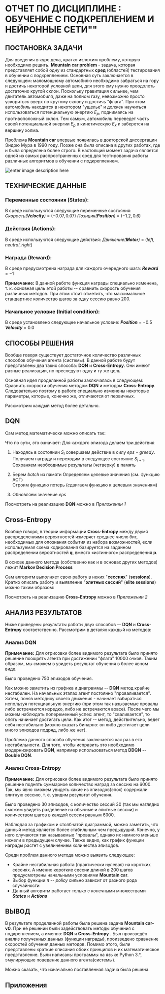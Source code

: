 # ОТЧЕТ ПО ДИСЦИПЛИНЕ : ОБУЧЕНИЕ С ПОДКРЕПЛЕНИЕМ И НЕЙРОННЫЕ СЕТИ""

## ПОСТАНОВКА ЗАДАЧИ
Для введения в курс дела, кратко изложим проблему, которую необходимо решить.
**Mountain car problem** - задача, которая представляет собой одну из стандартных **сред** (областей) тестирования в обучении с подкреплением. Основная суть заключается в следующем: маломощному автомобилю необходимо забраться на гору и достичь некоторой условной цели, для этого ему нужно преодолеть достаточно крутой склон. Поскольку гравитация сильнее, чем двигатель автомобиля, даже на полном газу, невозможно просто ускориться вверх по крутому склону и достичь "флага". При этом автомобиль находится в некотором "ущелье" и должен научиться использоваться потенциальную энергию $E_{p}$, поднимаясь на противоположный склон. Тем самым, автомобиль переведет часть своей потенциальной энергии $E_{p}$ в кинетическую $E_{k}$ и заберется на вершину холма.

Проблема **Mountain car** впервые появилась в докторской диссертации Эндрю Мура в $1990$ году. Позже она была описана в других работах, где и была определена более строго. В настоящий момент задача является одной из самых распространенных сред для тестирования работы различных алгоритмов в обучении с подкреплением.

![enter image description here](https://uploads.toptal.io/blog/image/126565/toptal-blog-image-1530883192219-b816bdcbfa175dfa55d23205dd21e9ac.gif)

## ТЕХНИЧЕСКИЕ ДАННЫЕ

### Переменные состояния (States):
В среде используются следующие переменные состояния:
*Скорость(**Velocity**)* = $(-0.07, 0.07)$
*Позиция(**Position**)* = $(-1.2, 0.6)$

### Действия (Actions):
В среде используются следующие действия:
*Движение(**Motor**)* = $(left, neutral, right)$

### Награда (Reward):
В среде предусмотрена награда для каждого очередного шага:
***Reward*** = $-1$

**Примечание:** В данной работе функция награды специально изменена, т. к. основная цель этой работы -- сравнить скорость обучения различных методов. При этом стоит отметить, что максимальное стандартное количество шагов за одну сессию равно $200$.

### Начальное условие (Initial condition):
В среде установлено следующее начальное условие:
***Position*** = $-0.5$
***Velocity*** = $0.0$

## СПОСОБЫ РЕШЕНИЯ
Вообще говоря существует достаточное количество различных способов обучения агента (системы). В данной работе будут представлены два таких способа: **DQN** и **Cross-Entropy**. Они имеют разные реализации, но преследуют одну и ту же цель.

Основная идея проделанной работы заключалась в следующем: Сравнить скорости обучения  методом **DQN** и методом **Cross-Entropy**. Следовательно поэтому в работе специально изменены некоторые параметры, которые, конечно же, отличаются от первичных.

Рассмотрим каждый метод более детально.

## DQN
Сам метод математически можно описать так:

Что по сути, это означает:
Для каждого эпизода делаем три действия:  
 

 1. Находясь в состоянии $S_i$ совершаем действие в силу $eps-greedy$.
    Получаем награду и переходим в следующее состояние   $S_{i+1}$.
    Сохраняем необходимые результаты (четверку) в память  
    
 2. Берем $batch$ из памяти   Определяем целевые значения (см. функцию ACT)   
 Строим функцию потерь (сдвигаем функцию к целевым значениям)
    
 3. Обновляем значение $eps$

Посмотреть на реализацию **DQN** можно в *Приложении 1*

## Cross-Entropy
Вообще говоря, в теории информации **Cross-Entropy** между двумя распределениями вероятностей измеряет среднее число бит, необходимых для опознания события из набора возможностей, если используемая схема кодирования базируется на заданном распределении вероятностей **q**, вместо «истинного» распределения **p**.

В основе данного метода (собственно как и в основах других методов) лежит **Markov Decision Process**

Сам алгоритм выполняет свою работу в неких "**сессиях**" (**sessions**). Кратко описать работу и выявление "**элитных сессий**" (**elite sessions**) можно таким образом:


Посмотреть на реализацию **Cross-Entropy** можно в *Приложении 2*

## АНАЛИЗ РЕЗУЛЬТАТОВ
Ниже приведены результаты работы двух способов --  **DQN** и **Cross-Entropy** соответственно.
Рассмотрим в деталях каждый из методов:

### Анализ DQN
**Примечание:** Для отрисовки более видимого результата было принято решение поощрять агента при достижении "флага" $10000$ очков. Таким образом, мы сможем в увидеть результат обучения в более явном виде.

Было проведено $750$ эпизодов обучения.

Как можно заметить из графика и диаграммы -- **DQN** метод крайне нестабилен. На начальных этапах агент постоянно "проваливается". Затем, поняв методику своего движения - начинает взбираться используя потенциальную энергию (при этом так называемые провалы либо встречаются изредко, либо не встречаются вовсе).  После чего мы можем наблюдать попеременный успех: агент, то "сваливается", то опять начинает достигать цели. Как итог -- метод, действительно, ведет себя нестабильно (можно сказать бинарно: он либо достигает цели много эпизодов подряд, либо же нет).

Проблема данного способа обучения заключается как раз в его нестабильности. Для того, чтобы исправить это необходимо модернизировать **DQN**, например использоваться метод **DDQN** -- **Double DQN**.

### Анализ Cross-Entropy
**Примечание:** Для отрисовки более видимого результата было принято решение поднять суммарное количество наград за сессию на $6000$. Так, мы явно сможем увидеть какие из эпизодов(эпох) содержали элитную сессию, т. е. увидим результат обучения.

Было проведено $30$ эпизодов, с количество сессий $30$ (так мы наглядно сможем увидеть разделение на обычные и элитные сессии) и количеством шагов в каждой сессии равным $6000$.

Наблюдая за графиком и столбчатой диаграммой, можно заметить, что данный метод является более стабильным чем предыдущий. Конечно, у него случаются так называемые "провалы", однако их намного меньше нежели в предыдущем случае. Также видно, как график функции награды растет с увеличением количества эпизодов.

Среди проблем данного метода можно выявить следующее:

 - Крайне нестабильная работа (практически нулевая) на коротких сессиях. А именно короткие сессии длиной в $200$ шагов предусмотрены начальными условиями **Mountain car**. 
 - Выбор функции $\pi$ -- *policy* сильно зависит от разного рода случайности
 - Данный алгоритм работает только с конечными множествами ***States*** и ***Actions***

## ВЫВОД
В результате проделанной работы была решена задача **Mountain car-v0**. При её решении были задействовать методы обучения с подкреплением, а именно: **DQN** и **Cross-Entropy** . Был произведён анализ полученных данных (функции награды), произведено сравнение скоростей обучения данных методов. Помимо этого, были представлены краткие описания обоих принципов и их математическое представление. Были написаны программы на языке Python 3.*, эмулирующие поведение данного агента(системы).

Можно сказать, что изначально поставленная задача была решена.

## Приложения
